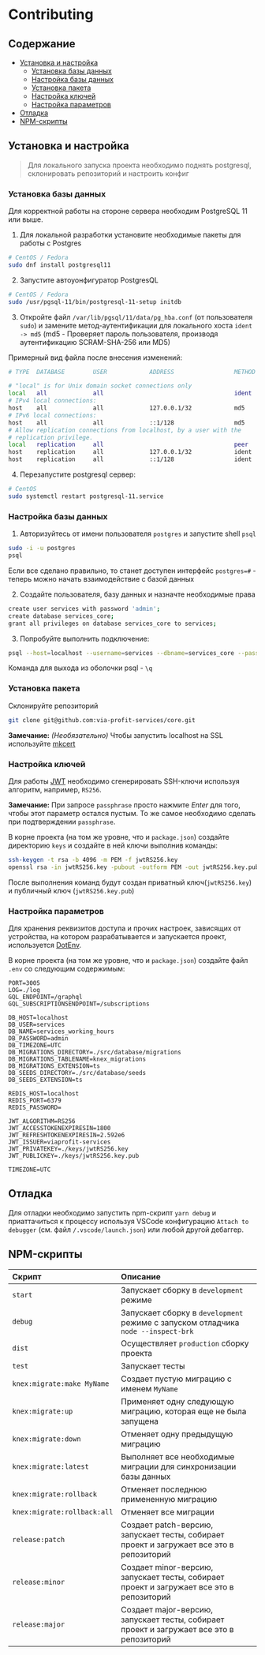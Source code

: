 # Contributing


## Содержание

 - [Установка и настройка](#setup)
   - [Установка базы данных](#setup-db)
   - [Настройка базы данных](#setup-db-config)
   - [Установка пакета](#setup-package)
   - [Настройка ключей](#setup-keys)
   - [Настройка параметров](#setup-config)
 - [Отладка](#debug)
 - [NPM-скрипты](#npm-scripts)

## <a name="setup"></a> Установка и настройка

> Для локального запуска проекта необходимо поднять postgresql, склонировать репозиторий и настроить конфиг

### <a name="setup-db"></a> Установка базы данных

Для корректной работы на стороне сервера необходим PostgreSQL 11 или выше.

1. Для локальной разработки установите необходимые пакеты для работы с Postgres

```bash
# CentOS / Fedora
sudo dnf install postgresql11
```

2. Запустите автоуонфигуратор PostgresQL

```bash
# CentOS / Fedora
sudo /usr/pgsql-11/bin/postgresql-11-setup initdb

```

3. Откройте файл `/var/lib/pgsql/11/data/pg_hba.conf` (от пользователя `sudo`) и замените метод-аутентификации для локального хоста `ident -> md5` (md5 - Проверяет пароль пользователя, производя аутентификацию SCRAM-SHA-256 или MD5)

Примерный вид файла после внесения изменений:
```bash
# TYPE  DATABASE        USER            ADDRESS                 METHOD

# "local" is for Unix domain socket connections only
local   all             all                                     ident
# IPv4 local connections:
host    all             all             127.0.0.1/32            md5
# IPv6 local connections:
host    all             all             ::1/128                 md5
# Allow replication connections from localhost, by a user with the
# replication privilege.
local   replication     all                                     peer
host    replication     all             127.0.0.1/32            ident
host    replication     all             ::1/128                 ident
```

4. Перезапустите postgresql сервер:
```bash
# CentOS
sudo systemctl restart postgresql-11.service
```

### <a name="setup-db-config"></a> Настройка базы данных

1. Авторизуйтесь от имени пользователя `postgres` и запустите shell `psql`

```bash
sudo -i -u postgres
psql
```

Если все сделано правильно, то станет доступен интерфейс `postgres=#` - теперь можно начать взаимодействие с базой данных

2. Создайте пользователя, базу данных и назначте необходимые права

```bash
create user services with password 'admin';
create database services_core;
grant all privileges on database services_core to services;
```

3. Попробуйте выполнить подключение:
```bash
psql --host=localhost --username=services --dbname=services_core --password
```

Команда для выхода из оболочки psql - `\q`

### <a name="setup-package"></a> Установка пакета

Склонируйте репозиторий

```bash
git clone git@github.com:via-profit-services/core.git
```

**Замечание:** _(Необязательно)_ Чтобы запустить localhost на SSL используйте [mkcert](https://github.com/FiloSottile/mkcert) 

### <a name="setup-keys"></a> Настройка ключей

Для работы [JWT](https://github.com/auth0/node-jsonwebtoken) необходимо сгенерировать SSH-ключи используя алгоритм, например, `RS256`.

**Замечание:** При запросе `passphrase` просто нажмите _Enter_ для того, чтобы этот параметр остался пустым. То же самое необходимо сделать при подтверждении `passphrase`.

В корне проекта (на том же уровне, что и `package.json`) создайте директорию `keys` и создайте в ней ключи выполнив команды:

```bash
ssh-keygen -t rsa -b 4096 -m PEM -f jwtRS256.key
openssl rsa -in jwtRS256.key -pubout -outform PEM -out jwtRS256.key.pub
```
После выполнения команд будут создан приватный ключ(`jwtRS256.key`) и публичный ключ (`jwtRS256.key.pub`) 

### <a name="setup-config"></a> Настройка параметров

Для хранения реквизитов доступа и прочих настроек, зависящих от устройства, на котором разрабатывается и запускается проект, используется [DotEnv](https://github.com/motdotla/dotenv).

В корне проекта (на том же уровне, что и `package.json`) создайте файл `.env` со следующим содержимым:

```dosini
PORT=3005
LOG=./log
GQL_ENDPOINT=/graphql
GQL_SUBSCRIPTIONSENDPOINT=/subscriptions

DB_HOST=localhost
DB_USER=services
DB_NAME=services_working_hours
DB_PASSWORD=admin
DB_TIMEZONE=UTC
DB_MIGRATIONS_DIRECTORY=./src/database/migrations
DB_MIGRATIONS_TABLENAME=knex_migrations
DB_MIGRATIONS_EXTENSION=ts
DB_SEEDS_DIRECTORY=./src/database/seeds
DB_SEEDS_EXTENSION=ts

REDIS_HOST=localhost
REDIS_PORT=6379
REDIS_PASSWORD=

JWT_ALGORITHM=RS256
JWT_ACCESSTOKENEXPIRESIN=1800
JWT_REFRESHTOKENEXPIRESIN=2.592e6
JWT_ISSUER=viaprofit-services
JWT_PRIVATEKEY=./keys/jwtRS256.key
JWT_PUBLICKEY=./keys/jwtRS256.key.pub

TIMEZONE=UTC
```

## <a name="debug"></a> Отладка

Для отладки необходимо запустить npm-скрипт `yarn debug` и приаттачиться к процессу используя VSCode конфигурацию `Attach to debugger` (см. файл `/.vscode/launch.json`) или любой другой дебаггер.

## <a name="npm-scripts"></a> NPM-скрипты

| Скрипт   |  Описание |
|:---------|:------|
| `start` | Запускает сборку в `development` режиме |
| `debug` | Запускает сборку в `development` режиме с запуском отладчика `node --inspect-brk` |
| `dist` | Осуществляет `production` сборку проекта |
| `test` | Запускает тесты |
| `knex:migrate:make MyName` | Создает пустую миграцию с именем `MyName` |
| `knex:migrate:up` | Применяет одну следующую миграцию, которая еще не была запущена |
| `knex:migrate:down` | Отменяет одну предыдущую миграцию |
| `knex:migrate:latest` | Выполняет все необходимые миграции для синхронизации базы данных |
| `knex:migrate:rollback` | Отменяет последнюю примененную миграцию |
| `knex:migrate:rollback:all` | Отменяет все миграции |
| `release:patch` | Создает patch-версию, запускает тесты, собирает проект и загружает все это в репозиторий |
| `release:minor` | Создает minor-версию, запускает тесты, собирает проект и загружает все это в репозиторий |
| `release:major` | Создает major-версию, запускает тесты, собирает проект и загружает все это в репозиторий |